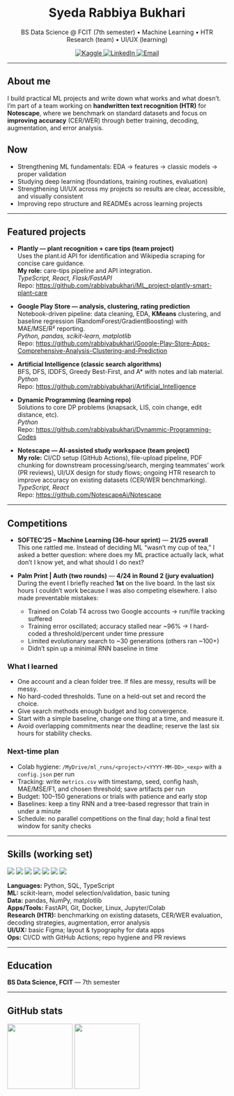 <!-- Accent palette: #6C63FF (indigo) • #00BFA6 (teal) • #FF6B6B (coral) -->
<h1 align="center">Syeda Rabbiya Bukhari</h1>
<p align="center">BS Data Science @ FCIT (7th semester) • Machine Learning • HTR Research (team) • UI/UX (learning)</p>

<p align="center">
  <a href="https://www.kaggle.com/rabbiyabukhari">
    <img src="https://img.shields.io/badge/Kaggle-20BEFF?style=for-the-badge&logo=kaggle&logoColor=white" alt="Kaggle"/>
  </a>
  <a href="https://www.linkedin.com/in/syeda-rabbiya-bukhari-462819196/">
    <img src="https://img.shields.io/badge/LinkedIn-0A66C2?style=for-the-badge&logo=linkedin&logoColor=white" alt="LinkedIn"/>
  </a>
  <a href="mailto:rabbiya.bukhari786@gmail.com">
    <img src="https://img.shields.io/badge/Email-6C63FF?style=for-the-badge&logo=gmail&logoColor=white" alt="Email"/>
  </a>
</p>

---

## About me
I build practical ML projects and write down what works and what doesn’t.  
I’m part of a team working on **handwritten text recognition (HTR)** for **Notescape**, where we benchmark on standard datasets and focus on **improving accuracy** (CER/WER) through better training, decoding, augmentation, and error analysis.

## Now
- Strengthening ML fundamentals: EDA → features → classic models → proper validation
- Studying deep learning (foundations, training routines, evaluation)
- Strengthening UI/UX across my projects so results are clear, accessible, and visually consistent
- Improving repo structure and READMEs across learning projects

---

## Featured projects

- **Plantly — plant recognition + care tips (team project)**  
  Uses the plant.id API for identification and Wikipedia scraping for concise care guidance.  
  **My role:** care-tips pipeline and API integration.  
  _TypeScript, React, Flask/FastAPI_  
  Repo: https://github.com/rabbiyabukhari/ML_project-plantly-smart-plant-care

- **Google Play Store — analysis, clustering, rating prediction**  
  Notebook-driven pipeline: data cleaning, EDA, **KMeans** clustering, and baseline regression (RandomForest/GradientBoosting) with MAE/MSE/R² reporting.  
  _Python, pandas, scikit-learn, matplotlib_  
  Repo: https://github.com/rabbiyabukhari/Google-Play-Store-Apps-Comprehensive-Analysis-Clustering-and-Prediction

- **Artificial Intelligence (classic search algorithms)**  
  BFS, DFS, IDDFS, Greedy Best-First, and A* with notes and lab material.  
  _Python_  
  Repo: https://github.com/rabbiyabukhari/Artificial_Intelligence

- **Dynamic Programming (learning repo)**  
  Solutions to core DP problems (knapsack, LIS, coin change, edit distance, etc).  
  _Python_  
  Repo: https://github.com/rabbiyabukhari/Dynammic-Programming-Codes  <!-- consider renaming to Dynamic-Programming-Codes -->

- **Notescape — AI-assisted study workspace (team project)**  
  **My role:** CI/CD setup (GitHub Actions), file-upload pipeline, PDF chunking for downstream processing/search, merging teammates’ work (PR reviews), UI/UX design for study flows; ongoing HTR research to improve accuracy on existing datasets (CER/WER benchmarking).  
  _TypeScript, React_  
  Repo: https://github.com/NotescapeAi/Notescape

---

## Competitions

- **SOFTEC’25 – Machine Learning (36-hour sprint)** — **21/25 overall**  
  This one rattled me. Instead of deciding ML “wasn’t my cup of tea,” I asked a better question: where does my ML practice actually lack, what don’t I know yet, and what should I do next?

- **Palm Print | Auth (two rounds)** — **4/24 in Round 2 (jury evaluation)**  
  During the event I briefly reached **1st** on the live board. In the last six hours I couldn’t work because I was also competing elsewhere. I also made preventable mistakes:
  - Trained on Colab T4 across two Google accounts → run/file tracking suffered
  - Training error oscillated; accuracy stalled near ~96% → I hard-coded a threshold/percent under time pressure
  - Limited evolutionary search to ~30 generations (others ran ~100+)
  - Didn’t spin up a minimal RNN baseline in time

### What I learned
- One account and a clean folder tree. If files are messy, results will be messy.
- No hard-coded thresholds. Tune on a held-out set and record the choice.
- Give search methods enough budget and log convergence.
- Start with a simple baseline, change one thing at a time, and measure it.
- Avoid overlapping commitments near the deadline; reserve the last six hours for stability checks.

### Next-time plan
- Colab hygiene: `/MyDrive/ml_runs/<project>/<YYYY-MM-DD>_<exp>` with a `config.json` per run
- Tracking: write `metrics.csv` with timestamp, seed, config hash, MAE/MSE/F1, and chosen threshold; save artifacts per run
- Budget: 100–150 generations or trials with patience and early stop
- Baselines: keep a tiny RNN and a tree-based regressor that train in under a minute
- Schedule: no parallel competitions on the final day; hold a final test window for sanity checks

---

## Skills (working set)
<p>
  <img src="https://img.shields.io/badge/Python-3776AB?logo=python&logoColor=white&labelColor=3776AB&color=3776AB" />
  <img src="https://img.shields.io/badge/pandas-150458?logo=pandas&logoColor=white&labelColor=150458&color=150458" />
  <img src="https://img.shields.io/badge/scikit--learn-F7931E?logo=scikitlearn&logoColor=white&labelColor=F7931E&color=F7931E" />
  <img src="https://img.shields.io/badge/FastAPI-009688?logo=fastapi&logoColor=white&labelColor=009688&color=009688" />
  <img src="https://img.shields.io/badge/Docker-2496ED?logo=docker&logoColor=white&labelColor=2496ED&color=2496ED" />
  <img src="https://img.shields.io/badge/GitHub%20Actions-6C63FF?logo=githubactions&logoColor=white&labelColor=6C63FF&color=6C63FF" />
  <img src="https://img.shields.io/badge/Figma-00BFA6?logo=figma&logoColor=white&labelColor=00BFA6&color=00BFA6" />
</p>

**Languages:** Python, SQL, TypeScript  
**ML:** scikit-learn, model selection/validation, basic tuning  
**Data:** pandas, NumPy, matplotlib  
**Apps/Tools:** FastAPI, Git, Docker, Linux, Jupyter/Colab  
**Research (HTR):** benchmarking on existing datasets, CER/WER evaluation, decoding strategies, augmentation, error analysis  
**UI/UX:** basic Figma; layout & typography for data apps  
**Ops:** CI/CD with GitHub Actions; repo hygiene and PR reviews

---

## Education
**BS Data Science, FCIT** — 7th semester

---

## GitHub stats
<p>
  <img src="https://github-readme-stats.vercel.app/api?username=rabbiyabukhari&show_icons=true&hide_title=true&theme=tokyonight" height="150" />
  <img src="https://github-readme-stats.vercel.app/api/top-langs/?username=rabbiyabukhari&layout=compact&theme=tokyonight" height="150" />
</p>
